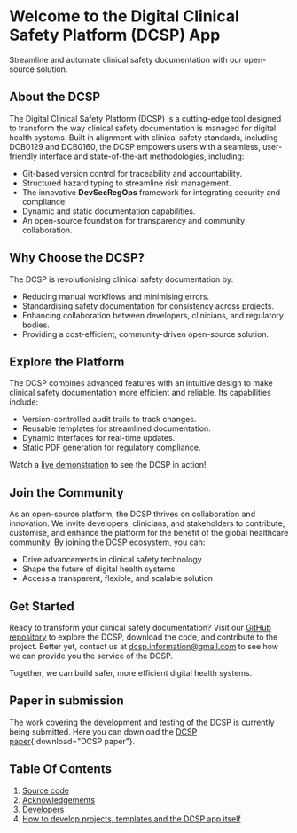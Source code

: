 # Welcome to the Digital Clinical Safety Platform (DCSP) App

Streamline and automate clinical safety documentation with our open-source solution.

## About the DCSP

The Digital Clinical Safety Platform (DCSP) is a cutting-edge tool designed to transform the way clinical safety documentation is managed for digital health systems. Built in alignment with clinical safety standards, including DCB0129 and DCB0160, the DCSP empowers users with a seamless, user-friendly interface and state-of-the-art methodologies, including:

- Git-based version control for traceability and accountability.
- Structured hazard typing to streamline risk management.
- The innovative **DevSecRegOps** framework for integrating security and compliance.
- Dynamic and static documentation capabilities.
- An open-source foundation for transparency and community collaboration.

## Why Choose the DCSP?

The DCSP is revolutionising clinical safety documentation by:

- Reducing manual workflows and minimising errors.
- Standardising safety documentation for consistency across projects.
- Enhancing collaboration between developers, clinicians, and regulatory bodies.
- Providing a cost-efficient, community-driven open-source solution.

## Explore the Platform

The DCSP combines advanced features with an intuitive design to make clinical safety documentation more efficient and reliable. Its capabilities include:

- Version-controlled audit trails to track changes.
- Reusable templates for streamlined documentation.
- Dynamic interfaces for real-time updates.
- Static PDF generation for regulatory compliance.

Watch a [live demonstration](https://youtube.com/live/xzLJkN9NLeU) to see the DCSP in action!

## Join the Community

As an open-source platform, the DCSP thrives on collaboration and innovation. We invite developers, clinicians, and stakeholders to contribute, customise, and enhance the platform for the benefit of the global healthcare community. By joining the DCSP ecosystem, you can:

- Drive advancements in clinical safety technology
- Shape the future of digital health systems
- Access a transparent, flexible, and scalable solution

## Get Started

Ready to transform your clinical safety documentation? Visit our [GitHub repository](https://github.com/digital-clinical-safety-alliance/digital-clinical-safety-platform) to explore the DCSP, download the code, and contribute to the project. Better yet, contact us at [dcsp.information@gmail.com](mailto:dcsp.information@gmail.com) to see how we can provide you the service of the DCSP.

Together, we can build safer, more efficient digital health systems.

## Paper in submission

The work covering the development and testing of the DCSP is currently being submitted. Here you can download the [DCSP paper](../assets/dcsp-paper.pdf){:download="DCSP paper"}.

## Table Of Contents

1. [Source code](code/index.md)
2. [Acknowledgements](acknowledgements.md)
3. [Developers](developers.md)
4. [How to develop projects, templates and the DCSP app itself](how-tos/index.md)
